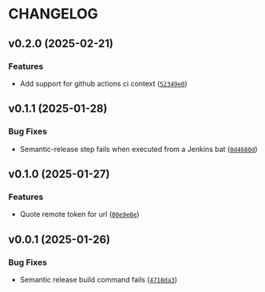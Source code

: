 # CHANGELOG


## v0.2.0 (2025-02-21)

### Features

- Add support for github actions ci context
  ([`52349e0`](https://github.com/cuinixam/pypeline-semantic-release/commit/52349e0cd75895151ccdb84a4bb141dfc79237c0))


## v0.1.1 (2025-01-28)

### Bug Fixes

- Semantic-release step fails when executed from a Jenkins bat
  ([`0d4680d`](https://github.com/cuinixam/pypeline-semantic-release/commit/0d4680de37c6d47ce57d274deae38ac32f3c2308))


## v0.1.0 (2025-01-27)

### Features

- Quote remote token for url
  ([`00e9e0e`](https://github.com/cuinixam/pypeline-semantic-release/commit/00e9e0e4cda44f0708ad83d51120bfec084bfb97))


## v0.0.1 (2025-01-26)

### Bug Fixes

- Semantic release build command fails
  ([`4718da3`](https://github.com/cuinixam/pypeline-semantic-release/commit/4718da3c1206f784f564e821373472f0df64afc5))
